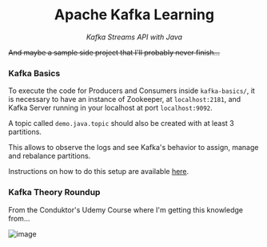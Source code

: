 <div align="center">
  <h1>Apache Kafka Learning</h1>
  <p><i>Kafka Streams API with Java</i></p>
</div>

~~And maybe a sample side project that I'll probably never finish...~~

### Kafka Basics

To execute the code for Producers and Consumers inside `kafka-basics/`, it is necessary to have an instance of Zookeeper, at `localhost:2181`, and Kafka Server running in your localhost at port `localhost:9092`.

A topic called `demo.java.topic` should also be created with at least 3 partitions.

This allows to observe the logs and see Kafka's behavior to assign, manage and rebalance partitions.

Instructions on how to do this setup are available [here](https://www.conduktor.io/kafka/kafka-cli-tutorial).

### Kafka Theory Roundup

From the Conduktor's Udemy Course where I'm getting this knowledge from...

![image](https://user-images.githubusercontent.com/63078965/232113781-91e0d1c0-4d26-45f7-9c65-c3e4ae3127e3.png)
